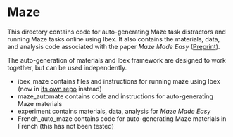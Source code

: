 # Maze

This directory contains code for auto-generating Maze task distractors and running Maze tasks online using Ibex. It also contains the materials, data, and analysis code associated with the paper *Maze Made Easy* ([Preprint](https://psyarxiv.com/b7nqd/)).

The auto-generation of materials and Ibex framework are designed to work together, but can be used independently.
 - ibex_maze contains files and instructions for running maze using Ibex (now in [its own repo](https://github.com/vboyce/Ibex-with-Maze) instead) 
 - maze_automate contains code and instructions for auto-generating Maze materials 
 - experiment contains materials, data, analysis for *Maze Made Easy* 
 - French_auto_maze contains code for auto-generating Maze materials in French (this has not been tested)
